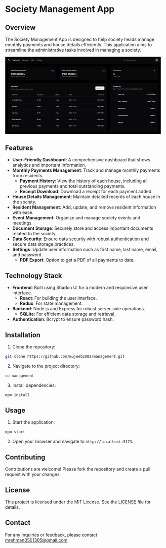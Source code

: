 # Society Management App

## Overview
The Society Management App is designed to help society heads manage monthly payments and house details efficiently. This application aims to streamline the administrative tasks involved in managing a society.

![Society Management App](image.png)


## Features
- **User-Friendly Dashboard**: A comprehensive dashboard that shows analytics and important information.
- **Monthly Payments Management**: Track and manage monthly payments from residents.
  - **Payment History**: View the history of each house, including all previous payments and total outstanding payments.
  - **Receipt Download**: Download a receipt for each payment added.
- **House Details Management**: Maintain detailed records of each house in the society.
- **Resident Management**: Add, update, and remove resident information with ease.
- **Event Management**: Organize and manage society events and meetings.
- **Document Storage**: Securely store and access important documents related to the society.
- **Data Security**: Ensure data security with robust authentication and secure data storage practices.
- **Settings**: Update user information such as first name, last name, email, and password.
  - **PDF Export**: Option to get a PDF of all payments to date.

## Technology Stack
- **Frontend**: Built using Shadcn UI for a modern and responsive user interface.
  - **React**: For building the user interface.
  - **Redux**: For state management.
- **Backend**: Node.js and Express for robust server-side operations.
  - **SQLite**: For efficient data storage and retrieval.
- **Authentication**: Bcrypt to ensure password hash.

## Installation
1. Clone the repository:
  ```sh
  git clone https://github.com/mujeeb2003/management.git
  ```
2. Navigate to the project directory:
  ```sh
  cd management
  ```
3. Install dependencies:
  ```sh
  npm install
  ```

## Usage
1. Start the application:
  ```sh
  npm start 
  ```
2. Open your browser and navigate to `http://localhost:5173`.

## Contributing
Contributions are welcome! Please fork the repository and create a pull request with your changes.

## License
This project is licensed under the MIT License. See the [LICENSE](LICENSE) file for details.

## Contact
For any inquiries or feedback, please contact [mrehman0501305@gmail.com](mailto:mrehman0501305@gmail.com).

